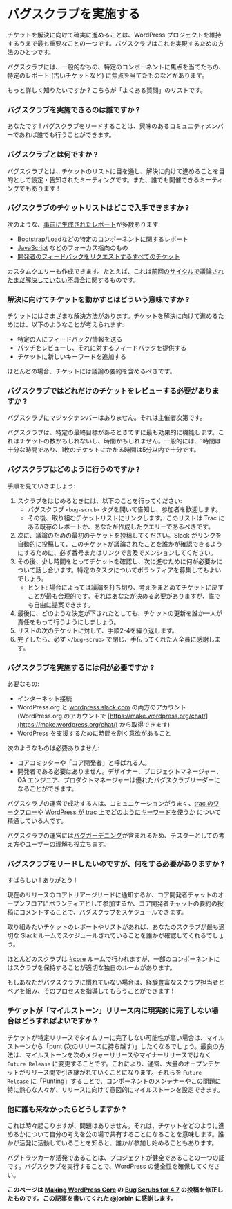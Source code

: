 <!--
# Leading Bug Scrubs
-->

# バグスクラブを実施する

<!--
Ensuring tickets move towards a resolution is one of the most important aspects of maintaining the WordPress project. Bug Scrubs serve as one of the ways to make this happen.
-->

チケットを解決に向けて確実に進めることは、WordPress プロジェクトを維持するうえで最も重要なことの一つです。バグスクラブはこれを実現するための方法のひとつです。

<!--
Bug Scrubs can have a general focus, focus on a specific component, or focus on a specific report (such as ancient tickets).
-->

バグスクラブには、一般的なもの、特定のコンポーネントに焦点を当てたもの、特定のレポート (古いチケットなど) に焦点を当てたものなどがあります。

<!--
Want to learn more? Here is a list of “Potentially Asked Questions”.
-->

もっと詳しく知りたいですか ? こちらが「よくある質問」のリストです。

<!--
### Who can run a Bug Scrub?
-->

### バグスクラブを実施できるのは誰ですか ?

<!--
You! Leading a Bug Scrub is something any interested community member can do.
-->

あなたです ! バグスクラブをリードすることは、興味のあるコミュニティメンバーであれば誰でも行うことができます。

<!--
### What is a Bug Scrub?
-->

### バグスクラブとは何ですか ?

<!--
Bug Scrubs are set and announced meetings where the goal is to go through a list of tickets and move them towards a resolution. They are also something where anyone is welcome to run them!
-->

バグスクラブとは、チケットのリストに目を通し、解決に向けて進めることを目的として設定・告知されたミーティングです。また、誰でも開催できるミーティングでもあります !

<!--
### Where do I get a list of tickets for my Bug Scrub?
-->

### バグスクラブのチケットリストはどこで入手できますか ?

<!--
There are many [pre-generated reports](https://make.wordpress.org/core/reports/) that you can use, such as:
-->

次のような、[事前に生成されたレポート](https://make.wordpress.org/core/reports/)が多数あります:

<!--
*   specific component reports such as for [Bootstrap/Load](https://core.trac.wordpress.org/component/Bootstrap/Load)
*   focus oriented ones such as for [JavaScript](https://core.trac.wordpress.org/focus/javascript)
*   [all tickets requesting dev feedback](https://core.trac.wordpress.org/tickets/dev-feedback)
-->

*   [Bootstrap/Load](https://core.trac.wordpress.org/component/Bootstrap/Load)などの特定のコンポーネントに関するレポート
*   [JavaScript](https://core.trac.wordpress.org/focus/javascript) などのフォーカス指向のもの
*   [開発者のフィードバックをリクエストするすべてのチケット](https://core.trac.wordpress.org/tickets/dev-feedback)

<!--
You can also create a custom query. For example, here’s one for [defects discussed during the last cycle that don’t have a resolution yet](https://core.trac.wordpress.org/query?status=accepted&status=assigned&status=new&status=reopened&status=reviewing&changetime=04%2F12%2F16..08%2F16%2F16&type=defect+(bug)&col=id&col=summary&col=status&col=owner&col=type&col=priority&col=milestone&order=priority).
-->

カスタムクエリーも作成できます。たとえば、これは[前回のサイクルで議論されたまだ解決していない不具合](https://core.trac.wordpress.org/query?status=accepted&status=assigned&status=new&status=reopened&status=reviewing&changetime=04%2F12%2F16..08%2F16%2F16&type=defect+(bug)&col=id&col=summary&col=status&col=owner&col=type&col=priority&col=milestone&order=priority)に関するものです。

<!--
### What does it mean to move tickets towards a resolution?
-->

### 解決に向けてチケットを動かすとはどういう意味ですか ?

<!--
There are a number of possible resolutions to a ticket. Moving a ticket towards a resolution might involve:
-->

チケットにはさまざまな解決方法があります。チケットを解決に向けて進めるためには、以下のようなことが考えられます:

<!--
*   Pinging a specific person for feedback/information
*   Reviewing a patch and providing feedback on it
*   Adding a new keyword to a ticket
-->

*   特定の人にフィードバック/情報を送る
*   パッチをレビューし、それに対するフィードバックを提供する
*   チケットに新しいキーワードを追加する

<!--
Almost always, it should include a summary of the discussion.
-->

ほとんどの場合、チケットには議論の要約を含めるべきです。

<!--
### How many tickets should be reviewed in a Bug Scrub?
-->

### バグスクラブではどれだけのチケットをレビューする必要がありますか ?

<!--
There is no magic number for Bug Scrubs. It is entirely up to the organizers.
-->

バグスクラブにマジックナンバーはありません。それは主催者次第です。

<!--
Bug Scrubs work best when they have a specific end goal. This may be a number of tickets or this may be a time period. Generally, 1 hour is a good amount of time and no more than 5 minutes is enough for each ticket.
-->

バグスクラブは、特定の最終目標があるときですに最も効果的に機能します。これはチケットの数かもしれないし、時間かもしれません。一般的には、1時間は十分な時間であり、1枚のチケットにかかる時間は5分以内で十分です。

<!--
### How do I run a Bug Scrub?
-->

### バグスクラブはどのように行うのですか ?

<!--
Let’s walk through the steps:
-->

手順を見ていきましょう:

<!--
1.  At the start of the scrub, you should:
    *   Announce it by opening the Bug Scrub `<bug-scrub>` tag and welcoming people
    *   Then link to the list of tickets you will be going through. This list should either be a pre-existing report on Trac or a query that you generate.
2.  Then post the first ticket for discussion. Make sure to mention it via number or a link so that slack auto posts a link so someone can see this ticket was discussed.
3.  Then take a moment to review the ticket and discuss what it needs to move forward. You may call for volunteers for specific tasks.
    *   Tip: Sometimes cutting off discussion and moving it back to the ticket with some summary of thoughts makes the most sense. That’s a decision you need to make, though anyone should feel free to suggest it.
4.  Finally, make sure one person is responsible for updating the ticket with whatever decision is made.
5.  Repeat steps 2-4 for the next ticket on the list.
6.  When done, make sure to close `</bug-scrub>` and thank everyone who helped.
-->

1.  スクラブをはじめるときには、以下のことを行ってください:
    *   バグスクラブ `<bug-scrub>` タグを開いて告知し、参加者を歓迎します。
    *   その後、取り組むチケットリストにリンクします。このリストは Trac にある既存のレポートか、あなたが作成したクエリーであるべきです。
2.  次に、議論のための最初のチケットを投稿してください。Slack がリンクを自動的に投稿して、このチケットが議論されたことを誰かが確認できるようにするために、必ず番号またはリンクで言及でメンションしてください。
3.  その後、少し時間をとってチケットを確認し、次に進むために何が必要かについて話し合います。特定のタスクについてボランティアを募集してもよいでしょう。
    *   ヒント: 場合によっては議論を打ち切り、考えをまとめてチケットに戻すことが最も合理的です。それはあなたが決める必要がありますが、誰でも自由に提案できます。
4.  最後に、どのような決定が下されたとしても、チケットの更新を誰か一人が責任をもって行うようにしましょう。
5.  リストの次のチケットに対して、手順2-4を繰り返します。
6.  完了したら、必ず `</bug-scrub>` で閉じ、手伝ってくれた人全員に感謝します。

<!--
### What do I need to organize a Bug Scrub?
-->

### バグスクラブを実施するには何が必要ですか ?

<!--
You’ll need:
-->

必要なもの:

<!--
*   An internet connection
*   An account on both WordPress.org and [wordpress.slack.com](https://wordpress.slack.com/) ( which you can get through [https://make.wordpress.org/chat/](https://make.wordpress.org/chat/) with your WordPress.org account)
*   A willingness to devote some time to help WordPress 
-->

*   インターネット接続
*   WordPress.org と [wordpress.slack.com](https://wordpress.slack.com/) の両方のアカウント (WordPress.org のアカウントで [https://make.wordpress.org/chat/](https://make.wordpress.org/chat/) から取得できます)
*   WordPress を支援するために時間を割く意欲があること

<!--
You don’t need to be:
-->

次のようなものは必要ありません:

<!--
*   A core committer or someone that would be called a “core dev” (whatever that means) to lead a Bug Scrub.
*   A developer at all. Designers, project managers, QA engineers, and product managers can be great Bug Scrub leaders.
-->

*   コアコミッターや「コア開発者」と呼ばれる人。
*   開発者である必要はありません。デザイナー、プロジェクトマネージャー、QA エンジニア、プロダクトマネージャーは優れたバグスクラブリーダーになることができます。

<!--
People that are successful at running Bug Scrubs are people that can communicate well and are familiar with [the trac workflow](https://make.wordpress.org/core/handbook/contribute/trac/) and [how WordPress uses keywords on trac](https://make.wordpress.org/core/handbook/contribute/trac/keywords/).
-->

バグスクラブの運営で成功する人は、コミュニケーションがうまく、[trac のワークフロー](https://make.wordpress.org/core/handbook/contribute/trac/)や [WordPress が trac 上でどのようにキーワードを使うか](https://make.wordpress.org/core/handbook/contribute/trac/keywords/) について精通している人です。

<!--
Running a Bug Scrub involves [Bug Gardening](https://make.wordpress.org/core/handbook/testing/bug-gardening/), so a tester mindset and understanding users helps as well.
-->

バグスクラブの運営には[バグガーデニング](https://make.wordpress.org/core/handbook/testing/bug-gardening/)が含まれるため、テスターとしての考え方やユーザーの理解も役立ちます。

<!--
### I want to lead one, what do I need to do?
-->

### バグスクラブをリードしたいのですが、何をする必要がありますか ?

<!--
Awesome! Thank you!
-->

すばらしい ! ありがとう !

<!--
You can schedule a bug scrub by pinging a the Core Triage lead for the current release, by volunteering in during the Core Dev chat open floor time, or by commenting on the Core Dev chat agenda/summary posts with your interest.
-->

現在のリリースのコアトリアージリードに通知するか、コア開発者チャットのオープンフロアにボランティアとして参加するか、コア開発者チャットの要約の投稿にコメントすることで、バグスクラブをスケジュールできます。

<!--
Have the report or list of tickets that you want to go through in mind, and someone will make sure your scrub is scheduled in the most appropriate Slack room.
-->

取り組みたいチケットのレポートやリストがあれば、あなたのスクラブが最も適切な Slack ルームでスケジュールされていることを誰かが確認してくれるでしょう。

<!--
Most scrubs will happen in the [#core](https://make.wordpress.org/core/tag/core/) room, though some components have their own rooms where it makes sense to hold the scrub.
-->

ほとんどのスクラブは [#core](https://make.wordpress.org/core/tag/core/) ルームで行われますが、一部のコンポーネントにはスクラブを保持することが適切な独自のルームがあります。

<!--
If you are new to leading bug scrubs, you can be paired up with an experience scrubber to help guide you through the process!
-->

もしあなたがバグスクラブに慣れていない場合は、経験豊富なスクラブ担当者とペアを組み、そのプロセスを指導してもらうことができます !

<!--
### What should I do if a ticket won’t realistically get completed in its “milestoned” release?
-->

### チケットが「マイルストーン」リリース内に現実的に完了しない場合はどうすればよいですか ?

<!--
If a ticket will not likely be completed in a timely manner for a given release, you will want to “punt” it from the milestone. The best approach is to change the milestone to `Future Release` and not the next major or minor release as this typically ends up with a large amount of open tickets rolling over from release to release. “Punting” them to `Future Release` allows component maintainers and people particularly passionate about the issue to purposefully, intentionally milestone it for a release.
-->

チケットが特定リリースでタイムリーに完了しない可能性が高い場合は、マイルストーンから「punt (次のリリースに持ち越す)」したくなるでしょう。最良の方法は、マイルストーンを次のメジャーリリースやマイナーリリースではなく `Future Release` に変更することです。これにより、通常、大量のオープンチケットがリリース間で引き継がれていくことになります。それらを `Future Release` に「Punting」することで、コンポーネントのメンテナーやこの問題に特に熱心な人々が、リリースに向けて意図的にマイルストーンを設定できます。

<!--
### What if no one else shows up?
-->

### 他に誰も来なかったらどうしますか ?

<!--
This sometimes happens and is fine. It just means you end up publicly sharing your thoughts on how to move a ticket forward. Sometimes people will start to chime in once they see someone being active.
-->

これは時々起こりますが、問題はありません。それは、チケットをどのように進めるかについて自分の考えを公の場で共有することになることを意味します。誰かが活発に活動していることを知ると、誰かが参加し始めることもあります。

<!--
An active bug tracker is one sign of a healthy project. Help ensure the health of WordPress by running a Bug Scrub.
-->

バグトラッカーが活発であることは、プロジェクトが健全であることの一つの証です。バグスクラブを実行することで、WordPress の健全性を確保してください。

<!--
*This page is a modified version of the [Bug Scrubs for 4.7](https://make.wordpress.org/core/2016/08/25/bug-scrubs-for-4-7/) post on [Making WordPress Core](https://make.wordpress.org/core/). Props to @jorbin for writing that post.*
-->

**このページは [Making WordPress Core](https://make.wordpress.org/core/) の [Bug Scrubs for 4.7](https://make.wordpress.org/core/2016/08/25/bug-scrubs-for-4-7/) の投稿を修正したものです。この記事を書いてくれた @jorbin に感謝します。**
